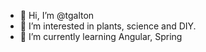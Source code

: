 - 👋 Hi, I’m @tgalton
- 👀 I’m interested in plants, science and DIY.
- 🌱 I’m currently learning Angular, Spring 


<!---
tgalton/tgalton is a ✨ special ✨ repository because its `README.md` (this file) appears on your GitHub profile.
You can click the Preview link to take a look at your changes.
--->
